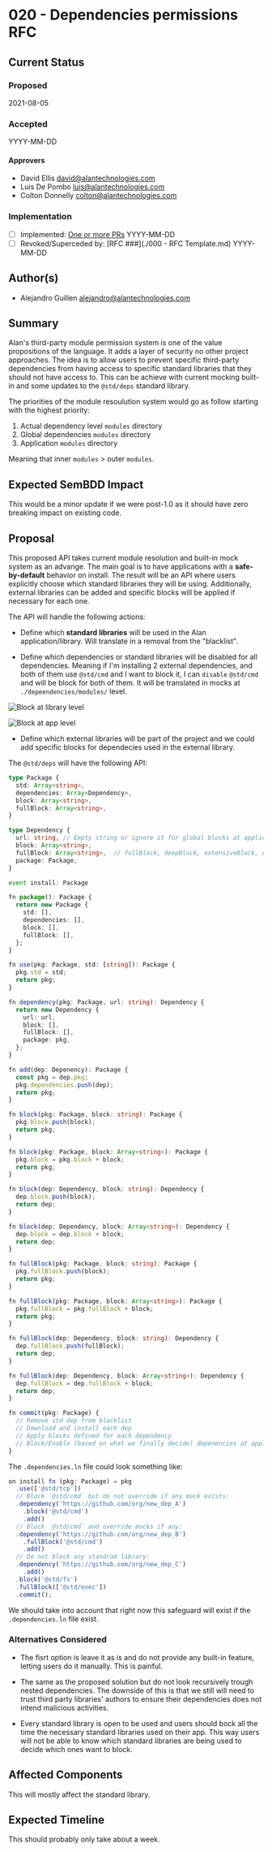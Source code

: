 # 020 - Dependencies permissions RFC

## Current Status

### Proposed

2021-08-05

### Accepted

YYYY-MM-DD

#### Approvers

- David Ellis <david@alantechnologies.com>
- Luis De Pombo <luis@alantechnologies.com>
- Colton Donnelly <colton@alantechnologies.com>

### Implementation

- [ ] Implemented: [One or more PRs](https://github.com/alantech/alan/some-pr-link-here) YYYY-MM-DD
- [ ] Revoked/Superceded by: [RFC ###](./000 - RFC Template.md) YYYY-MM-DD

## Author(s)

- Alejandro Guillen <alejandro@alantechnologies.com>

## Summary

Alan's third-party module permission system is one of the value propositions of the language. It adds a layer of security no other project approaches. The idea is to allow users to prevent specific third-party dependencies from having access to specific standard libraries that they should not have access to. This can be achieve with current mocking built-in and some updates to the `@std/deps` standard library.

The priorities of the module resoulution system would go as follow starting with the highest priority:

1. Actual dependency level `modules` directory
2. Global dependencies `modules` directory
3. Application `modules` directory

Meaning that inner `modules` > outer `modules`.

## Expected SemBDD Impact

This would be a minor update if we were post-1.0 as it should have zero breaking impact on existing code.

## Proposal

This proposed API takes current module resolution and built-in mock system as an advange. The main goal is to have applications with a **safe-by-default** behavior on install. The result will be an API where users explicitly choose which standard libraries they will be using. Additionally, external libraries can be added and specific blocks will be applied if necessary for each one.

The API will handle the following actions:

- Define which **standard libraries** will be used in the Alan application/library. Will translate in a removal from the "blacklist".

- Define which dependencies or standard libraries will be disabled for all dependencies. Meaning if I'm installing 2 external dependencies, and both of them use `@std/cmd` and I want to block it, I can `disable` `@std/cmd` and will be block for both of them. It will be translated in mocks at `./depeendencies/modules/` level.

![Block at library level](./lib-lvl-v1.png)

![Block at app level](./app-lvl-v1.png)

- Define which external libraries will be part of the project and we could add specific blocks for dependecies used in the external library.

The `@std/deps` will have the following API:

```ts
type Package {
  std: Array<string>,
  dependencies: Array<Dependency>,
  block: Array<string>,
  fullBlock: Array<string>,
}

type Dependency {
  url: string, // Empty string or ignore it for global blocks at application level
  block: Array<string>,
  fullBlock: Array<string>,  // fullBlock, deepBlock, extensiveBlock, exhaustiveBlock?
  package: Package,
}

event install: Package

fn package(): Package {
  return new Package {
    std: [],
    dependencies: [],
    block: [],
    fullBlock: [],
  };
}

fn use(pkg: Package, std: [string]): Package {
  pkg.std = std;
  return pkg;
}

fn dependency(pkg: Package, url: string): Dependency {
  return new Dependency {
    url: url,
    block: [],
    fullBlock: [],
    package: pkg,
  };
}

fn add(dep: Depenency): Package {
  const pkg = dep.pkg;
  pkg.dependencies.push(dep);
  return pkg;
}

fn block(pkg: Package, block: string): Package {
  pkg.block.push(block);
  return pkg;
}

fn block(pkg: Package, block: Array<string>): Package {
  pkg.block = pkg.block + block;
  return pkg;
}

fn block(dep: Dependency, block: string): Dependency {
  dep.block.push(block);
  return dep;
}

fn block(dep: Dependency, block: Array<string>): Dependency {
  dep.block = dep.block + block;
  return dep;
}

fn fullBlock(pkg: Package, block: string): Package {
  pkg.fullBlock.push(block);
  return pkg;
}

fn fullBlock(pkg: Package, block: Array<string>): Package {
  pkg.fullBlock = pkg.fullBlock + block;
  return pkg;
}

fn fullBlock(dep: Dependency, block: string): Dependency {
  dep.fullBlock.push(fullBlock);
  return dep;
}

fn fullBlock(dep: Dependency, block: Array<string>): Dependency {
  dep.fullBlock = dep.fullBlock + block;
  return dep;
}

fn commit(pkg: Package) {
  // Remove std dep from blacklist
  // Download and install each dep
  // Apply blocks defined for each dependency
  // Block/Enable (based on what we finally decide) depenencies at application level, meaning that mocks will exists at /dependencies/modules/
}
```

The `.dependencies.ln` file could look something like:

```ts
on install fn (pkg: Package) = pkg
  .use(['@std/tcp'])
  // Block `@std/cmd` but do not override if any mock exists:
  .dependency('https://github.com/org/new_dep_A')
    .block('@std/cmd')
    .add()
  // Block `@std/cmd` and override mocks if any:
  .dependency('https://github.com/org/new_dep_B')
    .fullBlock('@std/cmd')
    .add()
  // Do not block any standrad library:
  .dependency('https://github.com/org/new_dep_C')
    .add()
  .block('@std/fs')
  .fullBlock(['@std/exec'])
  .commit();
```

We should take into account that right now this safeguard will exist if the `.dependencies.ln` file exist.

### Alternatives Considered

- The fisrt option is leave it as is and do not provide any built-in feature, letting users do it manually. This is painful.

- The same as the proposed solution but do not look recursively trough nested dependencies. The downside of this is that we still will need to trust third party libraries' authors to ensure their dependencies does not intend malicious activities.

- Every standard library is open to be used and users should bock all the time the necessary standard libraries used on their app. This way users will not be able to know which standard libraries are being used to decide which ones want to block.

## Affected Components

This will mostly affect the standard library.

## Expected Timeline

This should probably only take about a week.
